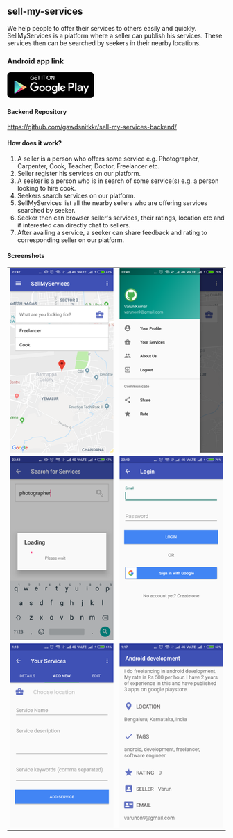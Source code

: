 ## sell-my-services

We help people to offer their services to others easily and quickly. SellMyServices is a platform where a seller can publish his
services. These services then can be searched by seekers in their nearby locations. 

### Android app link
[![Android App](./screenshots/google-play.png)](https://play.google.com/store/apps/details?id=me.varunon9.sellmyservices)

#### Backend Repository
https://github.com/gawdsnitkkr/sell-my-services-backend/

#### How does it work?

1. A seller is a person who offers some service e.g. Photographer, Carpenter, Cook, Teacher, Doctor, Freelancer etc.
2. Seller register his services on our platform.
3. A seeker is a person who is in search of some service(s) e.g. a person looking to hire cook.
4. Seekers search services on our platform.
5. SellMyServices list all the nearby sellers who are offering services searched by seeker. 
6. Seeker then can browser seller's services, their ratings, location etc and if interested can directly chat to sellers.
7. After availing a service, a seeker can share feedback and rating to corresponding seller on our platform.


#### Screenshots

|  |  |
| --- | --- |
|![MainActivity](./screenshots/main-activity.png) | ![NavigationDrawer](./screenshots/navigation-drawer.png)|
|![SearchActivity](./screenshots/search-activity.png) | ![Login](./screenshots/login.png)|
|![Add Service](./screenshots/add-service.png) | ![Service Details](./screenshots/service-details.png)|